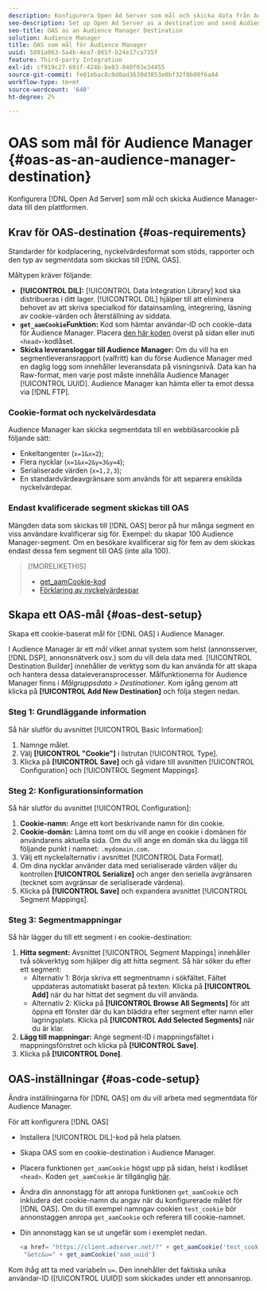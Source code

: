 ```yaml
---
description: Konfigurera Open Ad Server som mål och skicka data från Audience Manager till den plattformen.
seo-description: Set up Open Ad Server as a destination and send Audience Manager data to that platform.
seo-title: OAS as an Audience Manager Destination
solution: Audience Manager
title: OAS som mål för Audience Manager
uuid: 5891a063-5a4b-4ea7-865f-b24e17ca735f
feature: Third-party Integration
exl-id: cf919c27-691f-424b-be83-040f03e34455
source-git-commit: fe01ebac8c0d0ad3630d3853e0bf32f0b00f6a44
workflow-type: tm+mt
source-wordcount: '640'
ht-degree: 2%

---
```


# OAS som mål för Audience Manager {#oas-as-an-audience-manager-destination}

Konfigurera [!DNL Open Ad Server] som mål och skicka Audience Manager-data till den plattformen.

## Krav för OAS-destination {#oas-requirements}

Standarder för kodplacering, nyckelvärdesformat som stöds, rapporter och den typ av segmentdata som skickas till [!DNL OAS].

<!-- aam-oas-requirements.xml -->

Måltypen kräver följande:

* **[!UICONTROL DIL]:** [!UICONTROL Data Integration Library] kod ska distribueras i ditt lager. [!UICONTROL DIL] hjälper till att eliminera behovet av att skriva specialkod för datainsamling, integrering, läsning av cookie-värden och återställning av siddata.
* **`get_aamCookie`Funktion:** Kod som hämtar användar-ID och cookie-data för Audience Manager. Placera [den här koden](../../features/destinations/get-aam-cookie-code.md) överst på sidan eller inuti `<head>`-kodlåset.
* **Skicka leveransloggar till Audience Manager:** Om du vill ha en segmentleveransrapport (valfritt) kan du förse Audience Manager med en daglig logg som innehåller leveransdata på visningsnivå. Data kan ha Raw-format, men varje post måste innehålla Audience Manager [!UICONTROL UUID]. Audience Manager kan hämta eller ta emot dessa via [!DNL FTP].

### Cookie-format och nyckelvärdesdata

Audience Manager kan skicka segmentdata till en webbläsarcookie på följande sätt:

* Enkeltangenter (`x=1&x=2`);
* Flera nycklar (`x=1&x=2&y=3&y=4`);
* Serialiserade värden (`x=1,2,3`);
* En standardvärdeavgränsare som används för att separera enskilda nyckelvärdepar.

### Endast kvalificerade segment skickas till OAS

Mängden data som skickas till [!DNL OAS] beror på hur många segment en viss användare kvalificerar sig för. Exempel: du skapar 100 Audience Manager-segment. Om en besökare kvalificerar sig för fem av dem skickas endast dessa fem segment till OAS (inte alla 100).

>[!MORELIKETHIS]
>
>* [get_aamCookie-kod](../../features/destinations/get-aam-cookie-code.md)
>* [Förklaring av nyckelvärdespar](../../reference/key-value-pairs-explained.md)

## Skapa ett OAS-mål {#oas-dest-setup}

Skapa ett cookie-baserat mål för [!DNL OAS] i Audience Manager.

<!-- aam-oas-destination-setup.xml -->

I Audience Manager är ett *mål* vilket annat system som helst (annonsserver, [!DNL DSP], annonsnätverk osv.) som du vill dela data med. [!UICONTROL Destination Builder] innehåller de verktyg som du kan använda för att skapa och hantera dessa dataleveransprocesser. Målfunktionerna för Audience Manager finns i *Målgruppsdata > Destinationer*. Kom igång genom att klicka på **[!UICONTROL Add New Destination]** och följa stegen nedan.

### Steg 1: Grundläggande information

Så här slutför du avsnittet [!UICONTROL Basic Information]:

1. Namnge målet.
1. Välj **[!UICONTROL "Cookie"]** i listrutan [!UICONTROL Type].
1. Klicka på **[!UICONTROL Save]** och gå vidare till avsnitten [!UICONTROL Configuration] och [!UICONTROL Segment Mappings].

### Steg 2: Konfigurationsinformation

Så här slutför du avsnittet [!UICONTROL Configuration]:

1. **Cookie-namn:** Ange ett kort beskrivande namn för din cookie.
1. **Cookie-domän:** Lämna tomt om du vill ange en cookie i domänen för användarens aktuella sida. Om du vill ange en domän ska du lägga till följande punkt i namnet: `.mydomain.com`.
1. Välj ett nyckelalternativ i avsnittet [!UICONTROL Data Format].
1. Om dina nycklar använder data med serialiserade värden väljer du kontrollen **[!UICONTROL Serialize]** och anger den seriella avgränsaren (tecknet som avgränsar de serialiserade värdena).
1. Klicka på **[!UICONTROL Save]** och expandera avsnittet [!UICONTROL Segment Mappings].

### Steg 3: Segmentmappningar

Så här lägger du till ett segment i en cookie-destination:

1. **Hitta segment:** Avsnittet [!UICONTROL Segment Mappings] innehåller två sökverktyg som hjälper dig att hitta segment. Så här söker du efter ett segment:
   * Alternativ 1: Börja skriva ett segmentnamn i sökfältet. Fältet uppdateras automatiskt baserat på texten. Klicka på **[!UICONTROL Add]** när du har hittat det segment du vill använda.
   * Alternativ 2: Klicka på **[!UICONTROL Browse All Segments]** för att öppna ett fönster där du kan bläddra efter segment efter namn eller lagringsplats. Klicka på **[!UICONTROL Add Selected Segments]** när du är klar.
1. **Lägg till mappningar:** Ange segment-ID i mappningsfältet i mappningsfönstret och klicka på **[!UICONTROL Save]**.
1. Klicka på **[!UICONTROL Done]**.

## OAS-inställningar {#oas-code-setup}

Ändra inställningarna för [!DNL OAS] om du vill arbeta med segmentdata för Audience Manager.

<!-- aam-oas-code.xml -->

För att konfigurera [!DNL OAS]

* Installera [!UICONTROL DIL]-kod på hela platsen.
* Skapa OAS som en cookie-destination i Audience Manager.
* Placera funktionen `get_aamCookie` högst upp på sidan, helst i kodlåset `<head>`. Koden `get_aamCookie` är tillgänglig [här](../../features/destinations/get-aam-cookie-code.md).
* Ändra din annonstagg för att anropa funktionen `get_aamCookie` och inkludera det cookie-namn du angav när du konfigurerade målet för [!DNL OAS]. Om du till exempel namngav cookien `test_cookie` bör annonstaggen anropa `get_aamCookie` och referera till cookie-namnet.
* Din annonstagg kan se ut ungefär som i exemplet nedan.

  ```js
  <a href= "https://client.adserver.net/?" + get_aamCookie('test_cookie') +
   "&etc&u=" + get_aamCookie('aam_uuid')
  ```

Kom ihåg att ta med variabeln `u=`. Den innehåller det faktiska unika användar-ID ([!UICONTROL UUID]) som skickades under ett annonsanrop.
